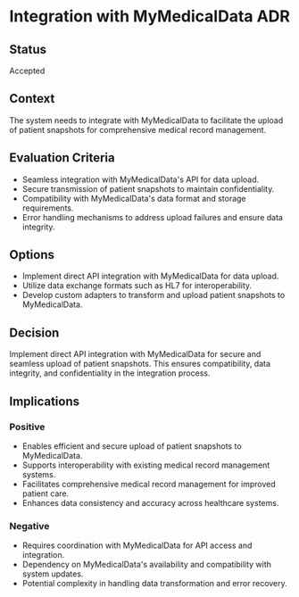 # Integration with MyMedicalData ADR

## Status

Accepted

## Context

The system needs to integrate with MyMedicalData to facilitate the upload of patient snapshots for comprehensive medical record management.

## Evaluation Criteria

- Seamless integration with MyMedicalData's API for data upload.
- Secure transmission of patient snapshots to maintain confidentiality.
- Compatibility with MyMedicalData's data format and storage requirements.
- Error handling mechanisms to address upload failures and ensure data integrity.

## Options

- Implement direct API integration with MyMedicalData for data upload.
- Utilize data exchange formats such as HL7 for interoperability.
- Develop custom adapters to transform and upload patient snapshots to MyMedicalData.

## Decision

Implement direct API integration with MyMedicalData for secure and seamless upload of patient snapshots. This ensures compatibility, data integrity, and confidentiality in the integration process.

## Implications

### Positive

- Enables efficient and secure upload of patient snapshots to MyMedicalData.
- Supports interoperability with existing medical record management systems.
- Facilitates comprehensive medical record management for improved patient care.
- Enhances data consistency and accuracy across healthcare systems.

### Negative

- Requires coordination with MyMedicalData for API access and integration.
- Dependency on MyMedicalData's availability and compatibility with system updates.
- Potential complexity in handling data transformation and error recovery.
